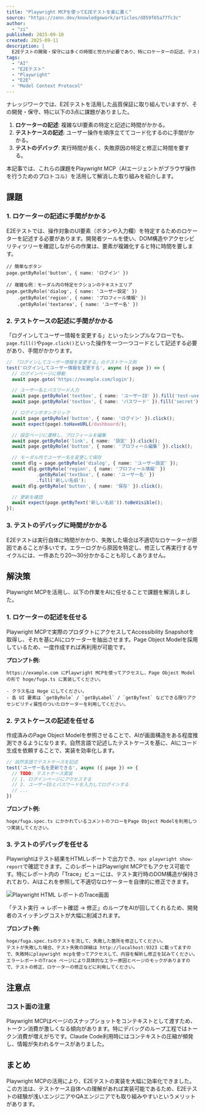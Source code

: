```yaml
---
title: "Playwright MCPを使ってE2Eテストを楽に書く"
source: "https://zenn.dev/knowledgework/articles/d859f65a77fc3c"
author:
  - "zi"
published: 2025-09-10
created: 2025-09-11
description: |
  E2Eテストの開発・保守には多くの時間と労力が必要であり、特にロケーターの記述、テストケースの作成、デバッグが手間となる課題がありました。本記事では、Playwright MCPを活用してこれらの課題を解消し、E2Eテストの実装を効率化する取り組みを紹介します。
tags:
  - "AI"
  - "E2Eテスト"
  - "Playwright"
  - "E2E"
  - "Model Context Protocol"
---
```


ナレッジワークでは、E2Eテストを活用した品質保証に取り組んでいますが、その開発・保守、特に以下の3点に課題がありました。

1. **ロケーターの記述**: 複雑なUI要素の特定と記述に時間がかかる。
2. **テストケースの記述**: ユーザー操作を順序立ててコード化するのに手間がかかる。
3. **テストのデバッグ**: 実行時間が長く、失敗原因の特定と修正に時間を要する。

本記事では、これらの課題をPlaywright MCP（AIエージェントがブラウザ操作を行うためのプロトコル）を活用して解消した取り組みを紹介します。

## 課題

### 1. ロケーターの記述に手間がかかる

E2Eテストでは、操作対象のUI要素（ボタンや入力欄）を特定するためのロケーターを記述する必要があります。開発者ツールを使い、DOM構造やアクセシビリティツリーを確認しながらの作業は、要素が複雑化すると特に時間を要します。

```
// 簡単なボタン
page.getByRole('button', { name: 'ログイン' })

// 複雑な例：モーダル内の特定セクションのテキストエリア
page.getByRole('dialog', { name: 'ユーザー設定' })
    .getByRole('region', { name: 'プロフィール情報' })
    .getByRole('textarea', { name: 'ユーザー名' })
```

### 2. テストケースの記述に手間がかかる

「ログインしてユーザー情報を変更する」といったシンプルなフローでも、`page.fill()`や`page.click()`といった操作を一つ一つコードとして記述する必要があり、手間がかかります。

```typescript
// 「ログインしてユーザー情報を変更する」のテストケース例
test('ログインしてユーザー情報を変更する', async ({ page }) => {
  // ログインページに移動
  await page.goto('https://example.com/login');

  // ユーザー名とパスワード入力
  await page.getByRole('textbox', { name: 'ユーザーID' }).fill('test-user');
  await page.getByRole('textbox', { name: 'パスワード' }).fill('secret');

  // ログインボタンクリック
  await page.getByRole('button', { name: 'ログイン' }).click();
  await expect(page).toHaveURL(/dashboard/);

  // 設定ページに遷移し、プロフィールを編集
  await page.getByRole('link', { name: '設定' }).click();
  await page.getByRole('button', { name: 'プロフィール編集' }).click();

  // モーダル内でユーザー名を変更して保存
  const dlg = page.getByRole('dialog', { name: 'ユーザー設定' });
  await dlg.getByRole('region', { name: 'プロフィール情報' })
           .getByRole('textbox', { name: 'ユーザー名' })
           .fill('新しい名前');
  await dlg.getByRole('button', { name: '保存' }).click();

  // 更新を確認
  await expect(page.getByText('新しい名前')).toBeVisible();
});
```

### 3. テストのデバッグに時間がかかる

E2Eテストは実行自体に時間がかかり、失敗した場合は不適切なロケーターが原因であることが多いです。エラーログから原因を特定し、修正して再実行するサイクルには、一件あたり20〜30分かかることも珍しくありません。

## 解決策

Playwright MCPを活用し、以下の作業をAIに任せることで課題を解消しました。

### 1. ロケーターの記述を任せる

Playwright MCPで実際のプロダクトにアクセスしてAccessibility Snapshotを取得し、それを基にAIにロケーターを抽出させます。Page Object Modelを採用しているため、一度作成すれば再利用が可能です。

**プロンプト例:**

```
https://example.com にPlaywright MCPを使ってアクセスし、Page Object Modelの形で hoge/fuga.ts に実装してください。

- クラス名は Hoge にしてください。
- 各 UI 要素は `getByRole` / `getByLabel` / `getByText` などできる限りアクセシビリティ属性のついたロケーターを利用してください。
```

### 2. テストケースの記述を任せる

作成済みのPage Object Modelを参照させることで、AIが画面構造をある程度推測できるようになります。自然言語で記述したテストケースを基に、AIにコード生成を依頼することで、実装を効率化します。

```typescript
// 自然言語でテストケースを記述
test('ユーザー名を更新できる', async ({ page }) => {
  // TODO: テストケース実装
  // 1. ログインページにアクセスする
  // 2. ユーザーIDとパスワードを入力してログインする
  // ...
})
```

**プロンプト例:**

```
hoge/fuga.spec.ts にかかれているコメントのフローをPage Object Modelを利用しつつ実装してください。
```

### 3. テストのデバッグを任せる

Playwrightはテスト結果をHTMLレポートで出力でき、`npx playwright show-report`で確認できます。このレポートはPlaywright MCPでもアクセス可能です。特にレポート内の「Trace」ビューには、テスト実行時のDOM構造が保持されており、AIはこれを参照して不適切なロケーターを自律的に修正できます。

![Playwright HTML レポートのTrace画面](https://storage.googleapis.com/zenn-user-upload/49d71f38f780-20250909.png)

「テスト実行 → レポート確認 → 修正」のループをAIが回してくれるため、開発者のスイッチングコストが大幅に削減されます。

**プロンプト例:**

```
hoge/fuga.spec.tsのテストを流して、失敗した箇所を修正してください。
テストが失敗した場合、テスト失敗の詳細は http://localhost:9323 に載ってますので、失敗時にplaywright mcpを使ってアクセスして、内容を解析し修正を試みてください。
エラーレポートのTrace ページにより具体的なエラー原因とページのモックがありますので、テストの修正、ロケーターの修正などに利用してください。
```

## 注意点

### コスト面の注意

Playwright MCPはページのスナップショットをコンテキストとして渡すため、トークン消費が激しくなる傾向があります。特にデバッグのループ工程ではトークン消費が増えがちです。Claude Code利用時にはコンテキストの圧縮が頻発し、情報が失われるケースがありました。

## まとめ

Playwright MCPの活用により、E2Eテストの実装を大幅に効率化できました。この方法は、テストケース自体への理解があれば実装可能であるため、E2Eテストの経験が浅いエンジニアやQAエンジニアでも取り組みやすいというメリットがあります。
